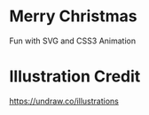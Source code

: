 # Merry Christmas
Fun with SVG and CSS3 Animation

# Illustration Credit
https://undraw.co/illustrations
